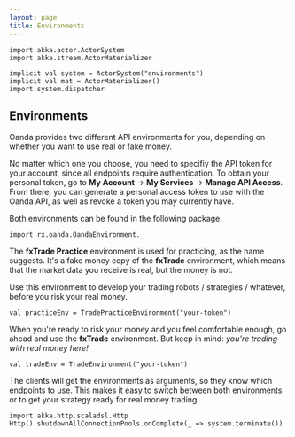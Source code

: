 ```yaml
---
layout: page
title: Environments
---
```


```tut:invisible
import akka.actor.ActorSystem
import akka.stream.ActorMaterializer

implicit val system = ActorSystem("environments")
implicit val mat = ActorMaterializer()
import system.dispatcher
```

## Environments

Oanda provides two different API environments for you, depending on whether you want to use real or fake money.


No matter which one you choose, you need to specifiy the API token for your account, since all endpoints require authentication. 
To obtain your personal token, go to **My Account** -> **My Services** -> **Manage API Access**. 
From there, you can generate a personal access token to use with the Oanda API, as well as revoke a token you may currently have.
                               

Both environments can be found in the following package:

```tut:silent
import rx.oanda.OandaEnvironment._
```


The **fxTrade Practice** environment is used for practicing, as the name suggests. It's a fake money copy of the **fxTrade** environment, which means that the market data you receive is real, but the money is not. 


Use this environment to develop your trading robots / strategies / whatever, before you risk your real money. 

```tut:book
val practiceEnv = TradePracticeEnvironment("your-token")
```


When you're ready to risk your money and you feel comfortable enough, go ahead and use the **fxTrade** environment. But keep in mind: *you're trading with real money here!*

```tut:book
val tradeEnv = TradeEnvironment("your-token")
```

The clients will get the environments as arguments, so they know which endpoints to use. This makes it easy to switch between both environments or to get your strategy ready for real money trading.


```tut:invisible
import akka.http.scaladsl.Http
Http().shutdownAllConnectionPools.onComplete(_ => system.terminate())
```